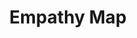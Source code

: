 ---
layout: card
title: Empathy Map
permalink: /playbook/define/empathy-map
position: 2
what:
why:
parent: define
---